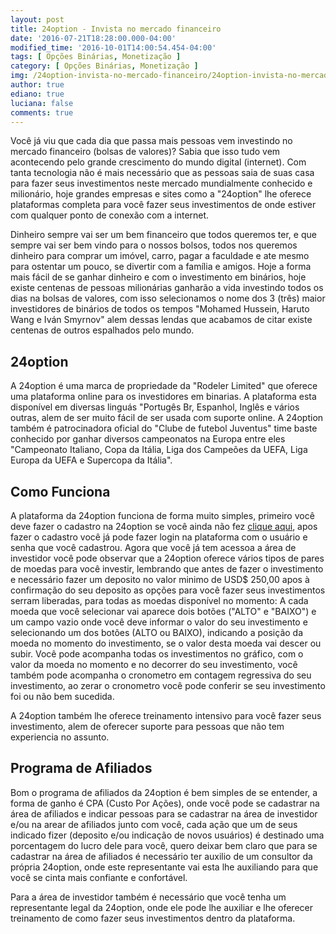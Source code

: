 ```yaml
---
layout: post
title: 24option - Invista no mercado financeiro
date: '2016-07-21T18:28:00.000-04:00'
modified_time: '2016-10-01T14:00:54.454-04:00'
tags: [ Opções Binárias, Monetização ]
category: [ Opções Binárias, Monetização ]
img: /24option-invista-no-mercado-financeiro/24option-invista-no-mercado-financeiro.jpg
author: true
ediano: true
luciana: false
comments: true
---
```


Você já viu que cada dia que passa mais pessoas vem investindo no mercado financeiro (bolsas de valores)? Sabia que isso tudo vem acontecendo pelo grande crescimento do mundo digital (internet). Com tanta tecnologia não é mais necessário que as pessoas saia de suas casa para fazer seus investimentos neste mercado mundialmente conhecido e milionário, hoje grandes empresas e sites como a "24option" lhe oferece plataformas completa para você fazer seus investimentos de onde estiver com qualquer ponto de conexão com a internet.

Dinheiro sempre vai ser um bem financeiro que todos queremos ter, e que sempre vai ser bem vindo para o nossos bolsos, todos nos queremos dinheiro para comprar um imóvel, carro, pagar a faculdade e ate mesmo para ostentar um pouco, se divertir com a família e amigos. Hoje a forma mais fácil de se ganhar dinheiro e com o investimento em binários, hoje existe centenas de pessoas milionárias ganharão a vida investindo todos os dias na bolsas de valores, com isso selecionamos o nome dos 3 (três) maior investidores de binários de todos os tempos "Mohamed Hussein, Haruto Wang e Iván Smyrnov" alem dessas lendas que acabamos de citar existe centenas de outros espalhados pelo mundo.

## 24option

A 24option é uma marca de propriedade da "Rodeler Limited" que oferece uma plataforma online para os investidores em binarias. A plataforma esta disponível em diversas linguás "Portugês Br, Espanhol, Inglês e vários outras, alem de ser muito fácil de ser usada com suporte online. A 24option também é patrocinadora oficial do "Clube de futebol Juventus" time baste conhecido por ganhar diversos campeonatos na Europa entre eles "Campeonato Italiano, Copa da Itália, Liga dos Campeões da UEFA, Liga Europa da UEFA e Supercopa da Itália".

## Como Funciona
A plataforma da 24option funciona de forma muito simples, primeiro você deve fazer o cadastro na 24option se você ainda não fez <a href="https://www.24option.com/?oftc=22547&amp;param2=35250&amp;param3=102541551801628814743612119203" rel="nofollow" target="_blank">clique aqui</a>, apos fazer o cadastro você já pode fazer login na plataforma com o usuário e senha que você cadastrou. Agora que você já tem acessoa a área de investidor você pode observar que a 24option oferece vários tipos de pares de moedas para você investir, lembrando que antes de fazer o investimento e necessário fazer um deposito no valor minimo de USD$ 250,00 apos à confirmação do seu deposito as opções para você fazer seus investimentos serram liberadas, para todas as moedas disponível no momento: A cada moeda que você selecionar vai aparece dois botões ("ALTO" e "BAIXO") e um campo vazio onde você deve informar o valor do seu investimento e selecionando um dos botões (ALTO ou BAIXO), indicando a posição da moeda no momento do investimento, se o valor desta moeda vai descer ou subir. Você pode acompanha todas os investimentos no gráfico, com o valor da moeda no momento e no decorrer do seu investimento, você também pode acompanha o cronometro em contagem regressiva do seu investimento, ao zerar o cronometro você pode conferir se seu investimento foi ou não bem sucedida.

A 24option também lhe oferece treinamento intensivo para você fazer seus investimento, alem de oferecer suporte para pessoas que não tem experiencia no assunto.

## Programa de Afiliados
Bom o programa de afiliados da 24option é bem simples de se entender, a forma de ganho é CPA (Custo Por Ações), onde você pode se cadastrar na área de afiliados e indicar pessoas para se cadastrar na área de investidor e/ou na arear de afiliados junto com você, cada ação que um de seus indicado fizer (deposito e/ou indicação de novos usuários) é destinado uma porcentagem do lucro dele para você, quero deixar bem claro que para se cadastrar na área de afiliados é necessário ter auxilio de um consultor da própria 24option, onde este representante vai esta lhe auxiliando para que você se cinta mais confiante e confortável.

Para a área de investidor também é necessário que você tenha um representante legal da 24option, onde ele pode lhe auxiliar e lhe oferecer treinamento de como fazer seus investimentos dentro da plataforma.